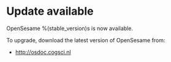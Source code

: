 # Update available

OpenSesame %(stable_version)s is now available.

To upgrade, download the latest version of OpenSesame from:

- <http://osdoc.cogsci.nl>
